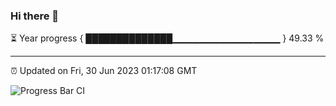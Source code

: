 ### Hi there 👋

⏳ Year progress { ██████████████▁▁▁▁▁▁▁▁▁▁▁▁▁▁▁▁ } 49.33 %

---

⏰ Updated on Fri, 30 Jun 2023 01:17:08 GMT

![Progress Bar CI](https://github.com/JuvenileQ/Progress-Bar-CI/workflows/main/badge.svg)

